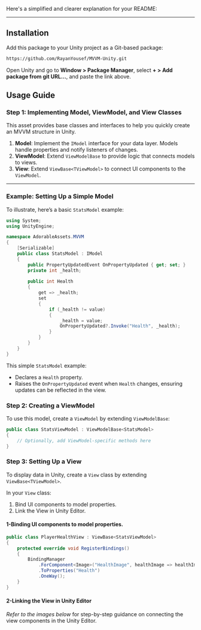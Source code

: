 ﻿Here's a simplified and clearer explanation for your README:

---

## Installation

Add this package to your Unity project as a Git-based package:

```bash
https://github.com/RayanYousef/MVVM-Unity.git
```

Open Unity and go to **Window > Package Manager**, select **+ > Add package from git URL…**, and paste the link above.

## Usage Guide

### Step 1: Implementing Model, ViewModel, and View Classes

This asset provides base classes and interfaces to help you quickly create an MVVM structure in Unity. 

1. **Model**: Implement the `IModel` interface for your data layer. Models handle properties and notify listeners of changes.
2. **ViewModel**: Extend `ViewModelBase` to provide logic that connects models to views.
3. **View**: Extend `ViewBase<TViewModel>` to connect UI components to the `ViewModel`.

---

### Example: Setting Up a Simple Model

To illustrate, here’s a basic `StatsModel` example:

```csharp
using System;
using UnityEngine;

namespace AdorableAssets.MVVM
{
    [Serializable]
    public class StatsModel : IModel
    {
        public PropertyUpdatedEvent OnPropertyUpdated { get; set; }
        private int _health;
        
        public int Health
        {
            get => _health;
            set
            {
                if (_health != value)
                {
                    _health = value;
                    OnPropertyUpdated?.Invoke("Health", _health);
                }
            }
        }
    }
}
```

This simple `StatsModel` example:
- Declares a `Health` property.
- Raises the `OnPropertyUpdated` event when `Health` changes, ensuring updates can be reflected in the view.

### Step 2: Creating a ViewModel

To use this model, create a `ViewModel` by extending `ViewModelBase`:

```csharp
public class StatsViewModel : ViewModelBase<StatsModel>
{
    // Optionally, add ViewModel-specific methods here
}
```

### Step 3: Setting Up a View

To display data in Unity, create a `View` class by extending `ViewBase<TViewModel>`.

In your `View` class:
1. Bind UI components to model properties.
2. Link the View in Unity Editor.

#### 1-Binding UI components to model properties.

```csharp
public class PlayerHealthView : ViewBase<StatsViewModel>
{
    protected override void RegisterBindings()
    {
        BindingManager
            .ForComponent<Image>("HealthImage", healthImage => healthImage.fillAmount)
            .ToProperties("Health")
            .OneWay();
    }
}
```

#### 2-Linking the View in Unity Editor

*Refer to the images below* for step-by-step guidance on connecting the view components in the Unity Editor.
